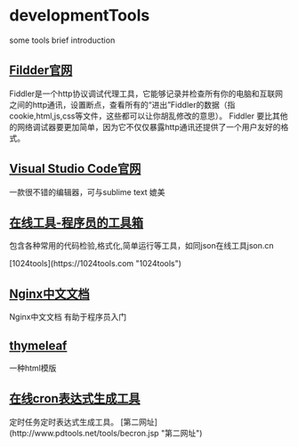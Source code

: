 # developmentTools
some tools brief introduction

## <a href="http://www.telerik.com/fiddler" target="_blank">Fildder官网</a>
<p>Fiddler是一个http协议调试代理工具，它能够记录并检查所有你的电脑和互联网之间的http通讯，设置断点，查看所有的“进出”Fiddler的数据（指cookie,html,js,css等文件，这些都可以让你胡乱修改的意思）。 Fiddler 要比其他的网络调试器要更加简单，因为它不仅仅暴露http通讯还提供了一个用户友好的格式。</p>

## <a target="_blank" href="https://code.visualstudio.com" >Visual Studio Code官网</a>
<p>一款很不错的编辑器，可与sublime text 媲美</p>

## <a target="_blank" href="http://tool.lu/" >在线工具-程序员的工具箱</a>
<p>包含各种常用的代码检验,格式化,简单运行等工具，如同json在线工具json.cn</p>
  [1024tools](https://1024tools.com "1024tools")

## [Nginx中文文档](http://tool.oschina.net/apidocs/apidoc?api=nginx-zh "Nginx中文文档")
<p>Nginx中文文档 有助于程序员入门</p>

## [thymeleaf](http://www.thymeleaf.org/doc/tutorials/3.0/thymeleafspring.html)
<p>一种html模版</p>

## [在线cron表达式生成工具](http://cron.qqe2.com/ "在线cron表达式生成工具") 
<p>  定时任务定时表达式生成工具。 [第二网址](http://www.pdtools.net/tools/becron.jsp "第二网址")</p>


